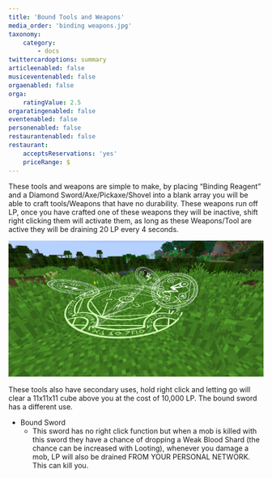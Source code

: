 ```yaml
---
title: 'Bound Tools and Weapons'
media_order: 'binding weapons.jpg'
taxonomy:
    category:
        - docs
twittercardoptions: summary
articleenabled: false
musiceventenabled: false
orgaenabled: false
orga:
    ratingValue: 2.5
orgaratingenabled: false
eventenabled: false
personenabled: false
restaurantenabled: false
restaurant:
    acceptsReservations: 'yes'
    priceRange: $
---
```


These tools and weapons are simple to make, by placing “Binding Reagent” and a Diamond Sword/Axe/Pickaxe/Shovel into a blank array you will be able to craft tools/Weapons that have no durability. These weapons run off LP, once you have crafted one of these weapons they will be inactive, shift right clicking them will activate them, as long as these Weapons/Tool are active they will be draining 20 LP every 4 seconds.

![](binding%20weapons.jpg)

These tools also have secondary uses, hold right click and letting go will clear a 11x11x11 cube above you at the cost of 10,000 LP. The bound sword has a different use.

* Bound Sword
	* This sword has no right click function but when a mob is killed with this sword they have a chance of dropping a Weak Blood Shard (the chance can be increased with Looting), whenever you damage a mob, LP will also be drained FROM YOUR PERSONAL NETWORK. This can kill you.
